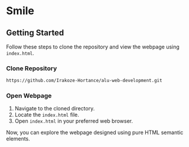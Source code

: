 # Smile




## Getting Started
Follow these steps to clone the repository and view the webpage using `index.html`.

### Clone Repository
```bash
https://github.com/Irakoze-Hortance/alu-web-development.git
```

### Open Webpage
1. Navigate to the cloned directory.
2. Locate the `index.html` file.
3. Open `index.html` in your preferred web browser.

Now, you can explore the webpage designed using pure HTML semantic elements.

